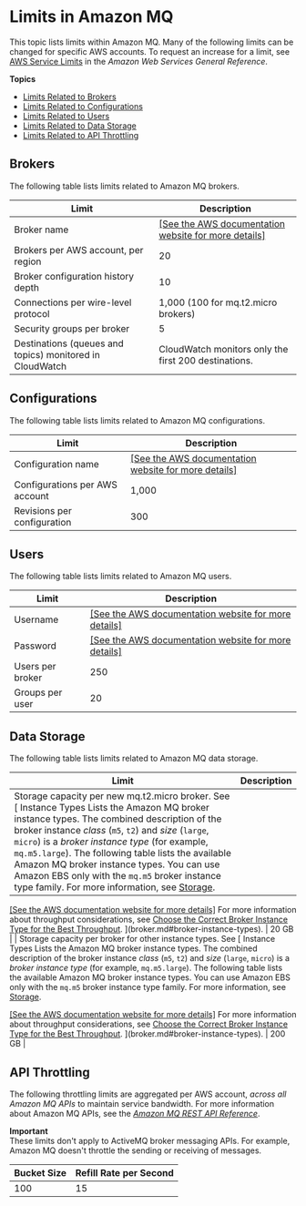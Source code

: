 # Limits in Amazon MQ<a name="amazon-mq-limits"></a>

This topic lists limits within Amazon MQ\. Many of the following limits can be changed for specific AWS accounts\. To request an increase for a limit, see [AWS Service Limits](https://docs.aws.amazon.com/general/latest/gr/aws_service_limits.html) in the *Amazon Web Services General Reference*\.

**Topics**
+ [Limits Related to Brokers](#broker-limits)
+ [Limits Related to Configurations](#configuration-limits)
+ [Limits Related to Users](#activemq-user-limits)
+ [Limits Related to Data Storage](#data-storage-limits)
+ [Limits Related to API Throttling](#api-throttling-limits)

## Brokers<a name="broker-limits"></a>

The following table lists limits related to Amazon MQ brokers\.


| Limit | Description | 
| --- | --- | 
| Broker name |  [\[See the AWS documentation website for more details\]](http://docs.aws.amazon.com/amazon-mq/latest/developer-guide/amazon-mq-limits.html)  | 
| Brokers per AWS account, per region | 20 | 
| Broker configuration history depth | 10 | 
| Connections per wire\-level protocol | 1,000 \(100 for mq\.t2\.micro brokers\) | 
| Security groups per broker | 5 | 
| Destinations \(queues and topics\) monitored in CloudWatch | CloudWatch monitors only the first 200 destinations\. | 

## Configurations<a name="configuration-limits"></a>

The following table lists limits related to Amazon MQ configurations\.


| Limit | Description | 
| --- | --- | 
| Configuration name |  [\[See the AWS documentation website for more details\]](http://docs.aws.amazon.com/amazon-mq/latest/developer-guide/amazon-mq-limits.html)  | 
| Configurations per AWS account | 1,000 | 
| Revisions per configuration | 300 | 

## Users<a name="activemq-user-limits"></a>

The following table lists limits related to Amazon MQ users\.


| Limit | Description | 
| --- | --- | 
| Username |  [\[See the AWS documentation website for more details\]](http://docs.aws.amazon.com/amazon-mq/latest/developer-guide/amazon-mq-limits.html)  | 
| Password |  [\[See the AWS documentation website for more details\]](http://docs.aws.amazon.com/amazon-mq/latest/developer-guide/amazon-mq-limits.html)  | 
| Users per broker | 250 | 
| Groups per user | 20 | 

## Data Storage<a name="data-storage-limits"></a>

The following table lists limits related to Amazon MQ data storage\.


| Limit | Description | 
| --- | --- | 
| Storage capacity per new mq\.t2\.micro broker\. See [ Instance Types  Lists the Amazon MQ broker instance types\.   The combined description of the broker instance *class* \(`m5`, `t2`\) and *size* \(`large`, `micro`\) is a *broker instance type* \(for example, `mq.m5.large`\)\. The following table lists the available Amazon MQ broker instance types\.  You can use Amazon EBS only with the `mq.m5` broker instance type family\. For more information, see [Storage](broker-storage.md)\.  

[\[See the AWS documentation website for more details\]](http://docs.aws.amazon.com/amazon-mq/latest/developer-guide/broker.html) For more information about throughput considerations, see [Choose the Correct Broker Instance Type for the Best Throughput](ensuring-effective-amazon-mq-performance.md#broker-instance-types-choosing)\. ](broker.md#broker-instance-types)\. | 20 GB | 
| Storage capacity per broker for other instance types\. See [ Instance Types  Lists the Amazon MQ broker instance types\.   The combined description of the broker instance *class* \(`m5`, `t2`\) and *size* \(`large`, `micro`\) is a *broker instance type* \(for example, `mq.m5.large`\)\. The following table lists the available Amazon MQ broker instance types\.  You can use Amazon EBS only with the `mq.m5` broker instance type family\. For more information, see [Storage](broker-storage.md)\.  

[\[See the AWS documentation website for more details\]](http://docs.aws.amazon.com/amazon-mq/latest/developer-guide/broker.html) For more information about throughput considerations, see [Choose the Correct Broker Instance Type for the Best Throughput](ensuring-effective-amazon-mq-performance.md#broker-instance-types-choosing)\. ](broker.md#broker-instance-types)\. | 200 GB | 

## API Throttling<a name="api-throttling-limits"></a>

The following throttling limits are aggregated per AWS account, *across all Amazon MQ APIs* to maintain service bandwidth\. For more information about Amazon MQ APIs, see the *[Amazon MQ REST API Reference](https://docs.aws.amazon.com/amazon-mq/latest/api-reference/)*\.

**Important**  
These limits don't apply to ActiveMQ broker messaging APIs\. For example, Amazon MQ doesn't throttle the sending or receiving of messages\.


| Bucket Size | Refill Rate per Second | 
| --- | --- | 
| 100 | 15 | 